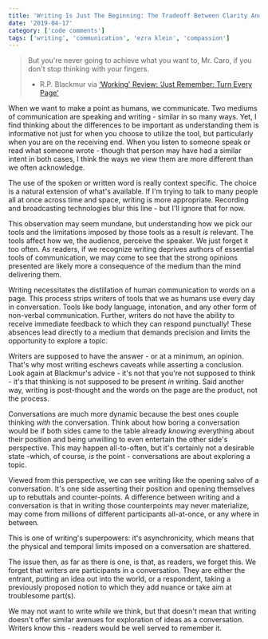 ```yaml
---
title: 'Writing Is Just The Beginning: The Tradeoff Between Clarity And Exploration With Writing And Conversing'
date: '2019-04-17'
category: ['code comments']
tags: ['writing', 'communication', 'ezra klein', 'compassion']
---
```


> But you're never going to achieve what you want to, Mr. Caro, if you don't stop thinking with your fingers.
>
> - R.P. Blackmur via [‘Working' Review: ‘Just Remember: Turn Every Page'](https://www.wsj.com/articles/working-review-just-remember-turn-every-page-11555107427)

When we want to make a point as humans, we communicate. Two mediums of communication are speaking and writing - similar in so many ways. Yet, I find thinking about the differences to be important as understanding them is informative not just for when you choose to utilize the tool, but particularly when you are on the receiving end. When you listen to someone speak or read what someone wrote - though that person may have had a similar intent in both cases, I think the ways we view them are more different than we often acknowledge.

The use of the spoken or written word is really context specific. The choice is a natural extension of what's available. If I'm trying to talk to many people all at once across time and space, writing is more appropriate. Recording and broadcasting technologies blur this line - but I'll ignore that for now.

This observation may seem mundane, but understanding how we pick our tools and the limitations imposed by those tools as a result _is_ relevant. The tools affect how we, the audience, perceive the speaker. We just forget it too often. As readers, if we recognize writing deprives authors of essential tools of communication, we may come to see that the strong opinions presented are likely more a consequence of the medium than the mind delivering them.

Writing necessitates the distillation of human communication to words on a page. This process strips writers of tools that we as humans use every day in conversation. Tools like body language, intonation, and any other form of non-verbal communication. Further, writers do not have the ability to receive immediate feedback to which they can respond punctually! These absences lead directly to a medium that demands precision and limits the opportunity to explore a topic.

Writers are supposed to have the answer - or at a minimum, an opinion. That's why most writing eschews caveats while asserting a conclusion. Look again at Blackmur's advice - it's not that you're not supposed to think - it's that thinking is not supposed to be present _in_ writing. Said another way, writing is post-thought and the words on the page are the product, not the process.

Conversations are much more dynamic because the best ones couple thinking _with_ the conversation. Think about how boring a conversation would be if both sides came to the table already _knowing_ everything about their position and being unwilling to even entertain the other side's perspective. This may happen all-to-often, but it's certainly not a desirable state -which, of course, _is_ the point - conversations are about exploring a topic.

Viewed from this perspective, we can see writing like the opening salvo of a conversation. It's one side asserting their position and opening themselves up to rebuttals and counter-points. A difference between writing and a conversation is that in writing those counterpoints may never materialize, may come from millions of different participants all-at-once, or any where in between.

This is one of writing's superpowers: it's asynchronicity, which means that the physical and temporal limits imposed on a conversation are shattered.

The issue then, as far as there is one, is that, as readers, we forget this. We forget that writers are participants in a conversation. They are either the entrant, putting an idea out into the world, or a respondent, taking a previously proposed notion to which they add nuance or take aim at troublesome part(s).

We may not want to write _while_ we think, but that doesn't mean that writing doesn't offer similar avenues for exploration of ideas as a conversation. Writers know this - readers would be well served to remember it.
